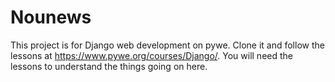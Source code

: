 # Nounews
This project is for Django web development on pywe. Clone it and follow the lessons at https://www.pywe.org/courses/Django/. You will need the lessons to understand the things going on here. 
